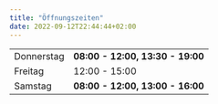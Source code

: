 ```yaml
---
title: "Öffnungszeiten"
date: 2022-09-12T22:44:44+02:00
---
```


|            |                                  |
|------------|----------------------------------|
| Donnerstag | **08:00 - 12:00, 13:30 - 19:00** |
| Freitag    |   12:00 - 15:00                    |	
| Samstag    | **08:00 - 12:00, 13:00 - 16:00** |	

